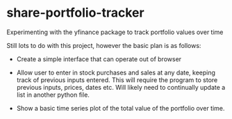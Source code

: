 # share-portfolio-tracker
Experimenting with the yfinance package to track portfolio values over time

Still lots to do with this project, however the basic plan is as follows: 

- Create a simple interface that can operate out of browser

- Allow user to enter in stock purchases and sales at any date, keeping track of previous inputs entered. This will require the program to store previous inputs, prices, dates etc. Will likely need to continually update a list in another python file. 

- Show a basic time series plot of the total value of the portfolio over time. 

